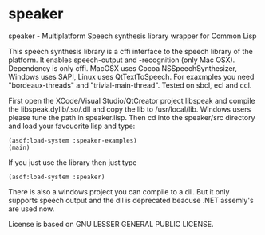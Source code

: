 # speaker
speaker - Multiplatform Speech synthesis library wrapper for Common Lisp

This speech synthesis library is a cffi interface to the speech library of the platform. It enables speech-output and -recognition (only Mac OSX). Dependency is only cffi. MacOSX uses Cocoa NSSpeechSynthesizer, Windows uses SAPI, Linux uses QtTextToSpeech. For exaxmples you need "bordeaux-threads" and "trivial-main-thread". Tested on sbcl, ecl and ccl.

First open the XCode/Visual Studio/QtCreator project libspeak and compile the libspeak.dylib/.so/.dll and copy the lib to /usr/local/lib. Windows users please tune the path in speaker.lisp.
Then cd into the speaker/src directory and load your favouorite lisp and type:

    (asdf:load-system :speaker-examples)
    (main)

If you just use the library then just type

    (asdf:load-system :speaker)
    
There is also a windows project you can compile to a dll.
But it only supports speech output and the dll is deprecated beacuse .NET assemly's are used now.    
    
License is based on GNU LESSER GENERAL PUBLIC LICENSE.
